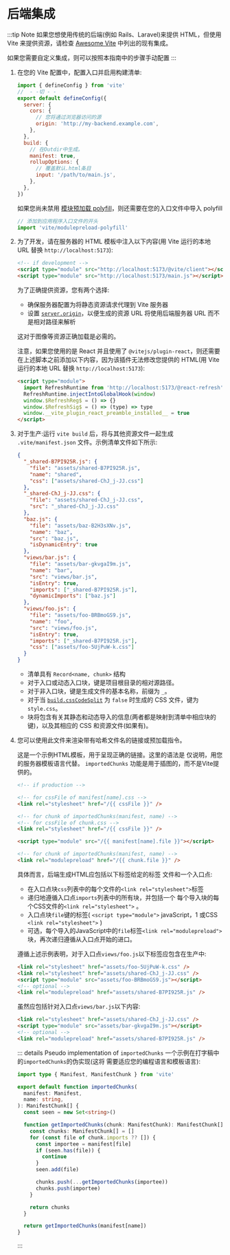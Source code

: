 # 后端集成

:::tip Note
如果您想使用传统的后端(例如 Rails、Laravel)来提供 HTML，但使用 Vite 来提供资源，请检查 [Awesome Vite](https://github.com/vitejs/awesome-vite#integrations-with-backends) 中列出的现有集成。

如果您需要自定义集成，则可以按照本指南中的步骤手动配置
:::

1. 在您的 Vite 配置中，配置入口并启用构建清单:

   ```js twoslash [vite.config.js]
   import { defineConfig } from 'vite'
   //  - -切 - -
   export default defineConfig({
     server: {
       cors: {
         // 您将通过浏览器访问的源
         origin: 'http://my-backend.example.com',
       },
     },
     build: {
       // 在Outdir中生成。
       manifest: true,
       rollupOptions: {
         // 覆盖默认.html条目
         input: '/path/to/main.js',
       },
     },
   })
   ```

   如果您尚未禁用 [模块预加载 polyfill](/en/config/build-options.md#build-polyfillmodulepreload)，则还需要在您的入口文件中导入 polyfill

   ```js
   // 添加到应用程序入口文件的开头
   import 'vite/modulepreload-polyfill'
   ```

2. 为了开发，请在服务器的 HTML 模板中注入以下内容(用 Vite 运行的本地 URL 替换 `http://localhost:5173`):

   ```html
   <!-- if development -->
   <script type="module" src="http://localhost:5173/@vite/client"></script>
   <script type="module" src="http://localhost:5173/main.js"></script>
   ```

   为了正确提供资源，您有两个选择:

   - 确保服务器配置为将静态资源请求代理到 Vite 服务器
   - 设置 [`server.origin`](/en/config/server-options.md#server-origin)，以便生成的资源 URL 将使用后端服务器 URL 而不是相对路径来解析

   这对于图像等资源正确加载是必需的。

   注意，如果您使用的是 React 并且使用了 `@vitejs/plugin-react`，则还需要在上述脚本之前添加以下内容，因为该插件无法修改您提供的 HTML(用 Vite 运行的本地 URL 替换 `http://localhost:5173`):

   ```html
   <script type="module">
     import RefreshRuntime from 'http://localhost:5173/@react-refresh'
     RefreshRuntime.injectIntoGlobalHook(window)
     window.$RefreshReg$ = () => {}
     window.$RefreshSig$ = () => (type) => type
     window.__vite_plugin_react_preamble_installed__ = true
   </script>
   ```

3. 对于生产:运行 `vite build` 后，将与其他资源文件一起生成 `.vite/manifest.json` 文件。示例清单文件如下所示:

   ```json [.vite/manifest.json]
   {
     "_shared-B7PI925R.js": {
       "file": "assets/shared-B7PI925R.js",
       "name": "shared",
       "css": ["assets/shared-ChJ_j-JJ.css"]
     },
     "_shared-ChJ_j-JJ.css": {
       "file": "assets/shared-ChJ_j-JJ.css",
       "src": "_shared-ChJ_j-JJ.css"
     },
     "baz.js": {
       "file": "assets/baz-B2H3sXNv.js",
       "name": "baz",
       "src": "baz.js",
       "isDynamicEntry": true
     },
     "views/bar.js": {
       "file": "assets/bar-gkvgaI9m.js",
       "name": "bar",
       "src": "views/bar.js",
       "isEntry": true,
       "imports": ["_shared-B7PI925R.js"],
       "dynamicImports": ["baz.js"]
     },
     "views/foo.js": {
       "file": "assets/foo-BRBmoGS9.js",
       "name": "foo",
       "src": "views/foo.js",
       "isEntry": true,
       "imports": ["_shared-B7PI925R.js"],
       "css": ["assets/foo-5UjPuW-k.css"]
     }
   }
   ```

   - 清单具有 `Record<name, chunk>` 结构
   - 对于入口或动态入口块，键是项目根目录的相对源路径。
   - 对于非入口块，键是生成文件的基本名称，前缀为 `_`。
   - 对于当 [`build.cssCodeSplit`](/en/config/build-options.md#build-csscodesplit) 为 `false` 时生成的 CSS 文件，键为 `style.css`。
   - 块将包含有关其静态和动态导入的信息(两者都是映射到清单中相应块的键)，以及其相应的 CSS 和资源文件(如果有)。

4. 您可以使用此文件来渲染带有哈希文件名的链接或预加载指令。

   这是一个示例HTML模板，用于呈现正确的链接。这里的语法是
   仅说明，用您的服务器模板语言代替。 `importedChunks`
   功能是用于插图的，而不是Vite提供的。

   ```html
   <!-- if production -->

   <!-- for cssFile of manifest[name].css -->
   <link rel="stylesheet" href="/{{ cssFile }}" />

   <!-- for chunk of importedChunks(manifest, name) -->
   <!-- for cssFile of chunk.css -->
   <link rel="stylesheet" href="/{{ cssFile }}" />

   <script type="module" src="/{{ manifest[name].file }}"></script>

   <!-- for chunk of importedChunks(manifest, name) -->
   <link rel="modulepreload" href="/{{ chunk.file }}" />
   ```

   具体而言，后端生成HTML应包括以下标签给定的标签
   文件和一个入口点:

   - 在入口点块`css`列表中的每个文件的`<link rel="stylesheet">`标签
   - 递归地遵循入口点`imports`列表中的所有块，并包括一个
     每个导入块的每个CSS文件的`<link rel="stylesheet">` 。
   - 入口点块`file`键的标签( `<script type="module">` javaScript，1
     或CSS `<link rel="stylesheet">` )
   - 可选，每个导入的JavaScript中的`file`标签`<link rel="modulepreload">`
     块，再次递归遵循从入口点开始的进口。

   遵循上述示例表明，对于入口点`views/foo.js`以下标签应包含在生产中:

   ```html
   <link rel="stylesheet" href="assets/foo-5UjPuW-k.css" />
   <link rel="stylesheet" href="assets/shared-ChJ_j-JJ.css" />
   <script type="module" src="assets/foo-BRBmoGS9.js"></script>
   <!-- optional -->
   <link rel="modulepreload" href="assets/shared-B7PI925R.js" />
   ```

   虽然应包括针对入口点`views/bar.js`以下内容:

   ```html
   <link rel="stylesheet" href="assets/shared-ChJ_j-JJ.css" />
   <script type="module" src="assets/bar-gkvgaI9m.js"></script>
   <!-- optional -->
   <link rel="modulepreload" href="assets/shared-B7PI925R.js" />
   ```

   ::: details Pseudo implementation of `importedChunks`
   一个示例在打字稿中的`importedChunks`的伪实现(这将
   需要适应您的编程语言和模板语言):

   ```ts
   import type { Manifest, ManifestChunk } from 'vite'

   export default function importedChunks(
     manifest: Manifest,
     name: string,
   ): ManifestChunk[] {
     const seen = new Set<string>()

     function getImportedChunks(chunk: ManifestChunk): ManifestChunk[] {
       const chunks: ManifestChunk[] = []
       for (const file of chunk.imports ?? []) {
         const importee = manifest[file]
         if (seen.has(file)) {
           continue
         }
         seen.add(file)

         chunks.push(...getImportedChunks(importee))
         chunks.push(importee)
       }

       return chunks
     }

     return getImportedChunks(manifest[name])
   }
   ```

   :::
